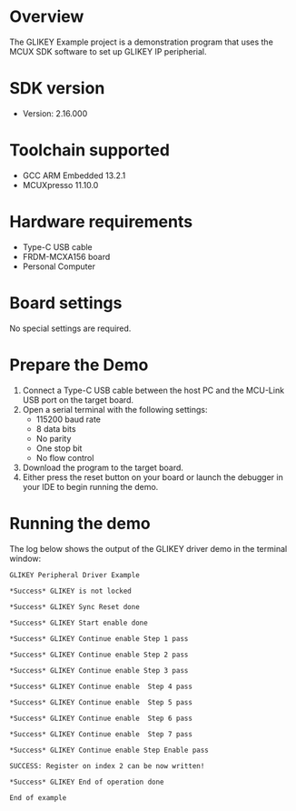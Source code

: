 Overview
========
The GLIKEY Example project is a demonstration program that uses the MCUX SDK software to set up GLIKEY IP peripherial.


SDK version
===========
- Version: 2.16.000

Toolchain supported
===================
- GCC ARM Embedded  13.2.1
- MCUXpresso  11.10.0

Hardware requirements
=====================
- Type-C USB cable
- FRDM-MCXA156 board
- Personal Computer

Board settings
==============
No special settings are required.

Prepare the Demo
================
1.  Connect a Type-C USB cable between the host PC and the MCU-Link USB port on the target board.
2.  Open a serial terminal with the following settings:
    - 115200 baud rate
    - 8 data bits
    - No parity
    - One stop bit
    - No flow control
3.  Download the program to the target board.
4.  Either press the reset button on your board or launch the debugger in your IDE to begin running the demo.

Running the demo
================
The log below shows the output of the GLIKEY driver demo in the terminal window:
~~~~~~~~~~~~~~~~~~~~~~~~~~~~~~~~~~~
GLIKEY Peripheral Driver Example

*Success* GLIKEY is not locked

*Success* GLIKEY Sync Reset done

*Success* GLIKEY Start enable done

*Success* GLIKEY Continue enable Step 1 pass

*Success* GLIKEY Continue enable Step 2 pass

*Success* GLIKEY Continue enable Step 3 pass

*Success* GLIKEY Continue enable  Step 4 pass

*Success* GLIKEY Continue enable  Step 5 pass

*Success* GLIKEY Continue enable  Step 6 pass

*Success* GLIKEY Continue enable  Step 7 pass

*Success* GLIKEY Continue enable Step Enable pass

SUCCESS: Register on index 2 can be now written!

*Success* GLIKEY End of operation done

End of example
~~~~~~~~~~~~~~~~~~~~~~~~~~~~~~~~~~~
